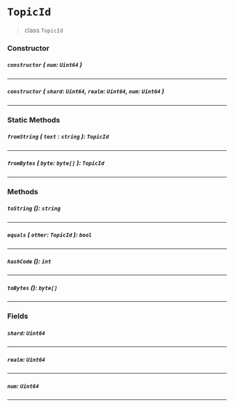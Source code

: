 # `TopicId`

> class `TopicId`

### Constructor

##### `constructor` ( `num`: `Uint64` )

---

##### `constructor` ( `shard`: `Uint64`, `realm`: `Uint64`, `num`: `Uint64` )

---

### Static Methods

##### `fromString` ( `text` : `string` ): `TopicId`

---

##### `fromBytes` ( `byte`: `byte[]` ): `TopicId`

---

### Methods

##### `toString` (): `string`

---

##### `equals` ( `other`: `TopicId` ): `bool`

---

##### `hashCode` (): `int`

---

##### `toBytes` (): `byte[]`

---

### Fields

##### `shard`: `Uint64`

---

##### `realm`: `Uint64`

---

##### `num`: `Uint64`

---
